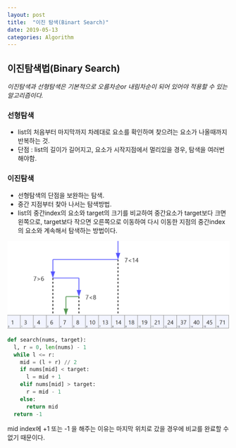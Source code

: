 ```yaml
---
layout: post
title:  "이진 탐색(Binart Search)"
date: 2019-05-13
categories: Algorithm
---
```


## 이진탐색법(Binary Search)

*이진탐색과 선형탐색은 기본적으로 오름차순or 내림차순이 되어 있어야 적용할 수 있는 알고리즘이다.*

### 선형탐색
- list의 처음부터 마지막까지 차례대로 요소를 확인하며 찾으려는 요소가 나올때까지 반복하는 것.
 - 단점 : list의 길이가 길어지고, 요소가 시작지점에서 멀리있을 경우, 탐색을 여러번 해야함.

### 이진탐색
- 선형탐색의 단점을 보완하는 탐색.
- 중간 지점부터 찾아 나서는 탐색방법.
 - list의 중간index의 요소와 target의 크기를 비교하여 중간요소가 target보다 크면 왼쪽으로, target보다 작으면 오른쪽으로 이동하여 다시 이동한 지점의 중간index의 요소와 계속해서 탐색하는 방법이다.

![](/img/hhiR6QU.png)

```python
def search(nums, target):
  l, r = 0, len(nums) - 1
  while l <= r:
    mid = (l + r) // 2
    if nums[mid] < target:
      l = mid + 1
    elif nums[mid] > target:
      r = mid - 1
    else:
      return mid
  return -1
```
mid index에 +1 또는 -1 을 해주는 이유는 마지막 위치로 갔을 경우에 비교를 완료할 수 없기 때문이다.


